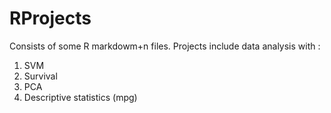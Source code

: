 # RProjects
Consists of some R markdowm+n files. 
Projects include data analysis with :
1. SVM
2. Survival
3. PCA
4. Descriptive statistics (mpg)
